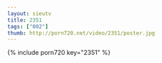 ```yaml
--- 
layout: sieutv
title: 2351
tags: ["002"]
thumb: http://porn720.net/video/2351/poster.jpg
---
```

{% include porn720 key="2351" %} 
